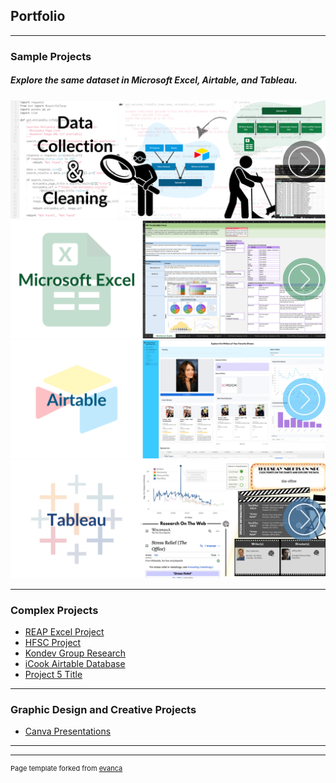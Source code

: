 ## Portfolio

---

### Sample Projects 
##### Explore the same dataset in Microsoft Excel, Airtable, and Tableau. 

[<img src ="/images/Homepage_NBC_DataCleaning.png">](/nbc-datamethods)
[<img src ="/images/Homepage_NBC_Excel.png">](/nbc-excel)
[<img src ="/images/Homepage_NBC_Airtable.png">](/nbc-airtable)
[<img src ="/images/Homepage_NBC_Tableau.png">](https://public.tableau.com/views/NBCThursdaynightLineup/MainDashboard?:language=en-US&publish=yes&:sid=349D495ED436418688F81887524777EA-0:0&:redirect=auth&:display_count=n&:origin=viz_share_link)

---

### Complex Projects

- [REAP Excel Project](http://example.com/)
- [HFSC Project](http://example.com/)
- [Kondev Group Research](http://example.com/)
- [iCook Airtable Database](http://example.com/)
- [Project 5 Title](http://example.com/)

---

### Graphic Design and Creative Projects

- [Canva Presentations](http://example.com/)

---



---
<p style="font-size:11px">Page template forked from <a href="https://github.com/evanca/quick-portfolio">evanca</a></p>
<!-- Remove above link if you don't want to attibute -->
